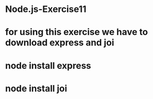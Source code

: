 # Node.js-Exercise11
# for using this exercise we have to download express and joi
# node install express
# node install joi
